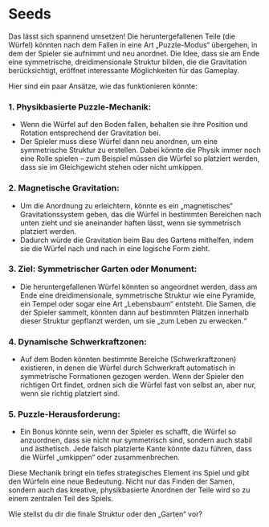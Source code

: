 # Seeds

Das lässt sich spannend umsetzen! Die heruntergefallenen Teile (die Würfel) könnten nach dem Fallen in eine Art „Puzzle-Modus“ übergehen, in dem der Spieler sie aufnimmt und neu anordnet. Die Idee, dass sie am Ende eine symmetrische, dreidimensionale Struktur bilden, die die Gravitation berücksichtigt, eröffnet interessante Möglichkeiten für das Gameplay.

Hier sind ein paar Ansätze, wie das funktionieren könnte:

### 1. **Physikbasierte Puzzle-Mechanik:**
   - Wenn die Würfel auf den Boden fallen, behalten sie ihre Position und Rotation entsprechend der Gravitation bei.
   - Der Spieler muss diese Würfel dann neu anordnen, um eine symmetrische Struktur zu erstellen. Dabei könnte die Physik immer noch eine Rolle spielen – zum Beispiel müssen die Würfel so platziert werden, dass sie im Gleichgewicht stehen oder nicht umkippen.
   
### 2. **Magnetische Gravitation:**
   - Um die Anordnung zu erleichtern, könnte es ein „magnetisches“ Gravitationssystem geben, das die Würfel in bestimmten Bereichen nach unten zieht und sie aneinander haften lässt, wenn sie symmetrisch platziert werden.
   - Dadurch würde die Gravitation beim Bau des Gartens mithelfen, indem sie die Würfel nach und nach in eine logische Form zieht.

### 3. **Ziel: Symmetrischer Garten oder Monument:**
   - Die heruntergefallenen Würfel könnten so angeordnet werden, dass am Ende eine dreidimensionale, symmetrische Struktur wie eine Pyramide, ein Tempel oder sogar eine Art „Lebensbaum“ entsteht. Die Samen, die der Spieler sammelt, könnten dann auf bestimmten Plätzen innerhalb dieser Struktur gepflanzt werden, um sie „zum Leben zu erwecken.“

### 4. **Dynamische Schwerkraftzonen:**
   - Auf dem Boden könnten bestimmte Bereiche (Schwerkraftzonen) existieren, in denen die Würfel durch Schwerkraft automatisch in symmetrische Formationen gezogen werden. Wenn der Spieler den richtigen Ort findet, ordnen sich die Würfel fast von selbst an, aber nur, wenn sie richtig platziert sind.

### 5. **Puzzle-Herausforderung:**
   - Ein Bonus könnte sein, wenn der Spieler es schafft, die Würfel so anzuordnen, dass sie nicht nur symmetrisch sind, sondern auch stabil und ästhetisch. Jede falsch platzierte Kante könnte dazu führen, dass die Würfel „umkippen“ oder zusammenbrechen.

Diese Mechanik bringt ein tiefes strategisches Element ins Spiel und gibt den Würfeln eine neue Bedeutung. Nicht nur das Finden der Samen, sondern auch das kreative, physikbasierte Anordnen der Teile wird so zu einem zentralen Teil des Spiels.

Wie stellst du dir die finale Struktur oder den „Garten“ vor?
